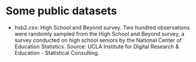 # Some public datasets
- hsb2.csv: High School and Beyond survey. Two hundred observations were randomly sampled from the High School and Beyond survey, a survey conducted on high school seniors by the National Center of Education Statistics. Source: UCLA Institute for Digital Research & Education - Statistical Consulting.
